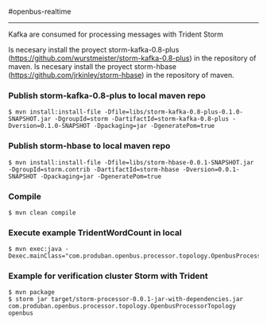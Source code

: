 #openbus-realtime

---

Kafka are consumed for processing messages with Trident Storm 

Is necesary install the proyect storm-kafka-0.8-plus (https://github.com/wurstmeister/storm-kafka-0.8-plus) in the repository of maven.
Is necesary install the proyect storm-hbase (https://github.com/jrkinley/storm-hbase) in the repository of maven.

### Publish storm-kafka-0.8-plus to local maven repo

    $ mvn install:install-file -Dfile=libs/storm-kafka-0.8-plus-0.1.0-SNAPSHOT.jar -DgroupId=storm -DartifactId=storm-kafka-0.8-plus -Dversion=0.1.0-SNAPSHOT -Dpackaging=jar -DgeneratePom=true 

### Publish storm-hbase to local maven repo

    $ mvn install:install-file -Dfile=libs/storm-hbase-0.0.1-SNAPSHOT.jar -DgroupId=storm.contrib -DartifactId=storm-hbase -Dversion=0.0.1-SNAPSHOT -Dpackaging=jar -DgeneratePom=true 


### Compile

    $ mvn clean compile


### Execute example TridentWordCount in local

    $ mvn exec:java -Dexec.mainClass="com.produban.openbus.processor.topology.OpenbusProcessorTopology"


### Example for verification cluster Storm with Trident

    $ mvn package
    $ storm jar target/storm-processor-0.0.1-jar-with-dependencies.jar com.produban.openbus.processor.topology.OpenbusProcessorTopology openbus



